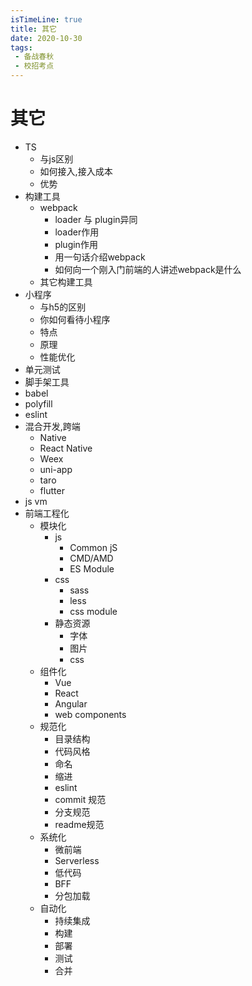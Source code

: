 ```yaml
---
isTimeLine: true
title: 其它
date: 2020-10-30
tags:
 - 备战春秋
 - 校招考点
---
```

# 其它
* TS
  * 与js区别
  * 如何接入,接入成本
  * 优势
* 构建工具
  * webpack
    * loader 与 plugin异同
    * loader作用
    * plugin作用
    * 用一句话介绍webpack
    * 如何向一个刚入门前端的人讲述webpack是什么
  * 其它构建工具
* 小程序
  * 与h5的区别
  * 你如何看待小程序
  * 特点
  * 原理
  * 性能优化
* 单元测试
* 脚手架工具
* babel
* polyfill
* eslint
* 混合开发,跨端
  * Native
  * React Native
  * Weex
  * uni-app
  * taro
  * flutter
* js vm
* 前端工程化
  * 模块化
    * js
      * Common jS
      * CMD/AMD
      * ES Module
    * css
      * sass
      * less
      * css module
    * 静态资源
      * 字体
      * 图片
      * css
  * 组件化
    * Vue
    * React
    * Angular
    * web components
  * 规范化
    * 目录结构
    * 代码风格
    * 命名
    * 缩进
    * eslint
    * commit 规范
    * 分支规范
    * readme规范
  * 系统化
    * 微前端
    * Serverless
    * 低代码
    * BFF
    * 分包加载
  * 自动化
    * 持续集成
    * 构建
    * 部署
    * 测试
    * 合并
<comment/>
<tongji/>
